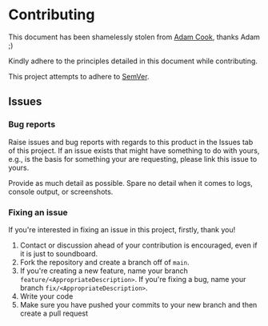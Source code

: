 # Contributing

This document has been shamelessly stolen from [Adam Cook](https://github.com/codaamok/), thanks Adam ;)

Kindly adhere to the principles detailed in this document while contributing.

This project attempts to adhere to [SemVer](https://semver.org/). 

## Issues

### Bug reports

Raise issues and bug reports with regards to this product in the Issues tab of this project. If an issue exists that might have something to do with yours, e.g., is the basis for something your are requesting, please link this issue to yours.

Provide as much detail as possible. Spare no detail when it comes to logs, console output, or screenshots.

### Fixing an issue

If you're interested in fixing an issue in this project, firstly, thank you! 

1. Contact or discussion ahead of your contribution is encouraged, even if it is just to soundboard.
2. Fork the repository and create a branch off of `main`. 
3. If you're creating a new feature, name your branch `feature/<AppropriateDescription>`. If you're fixing a bug, name your branch `fix/<AppropriateDescription>`.
4. Write your code
5. Make sure you have pushed your commits to your new branch and then create a pull request